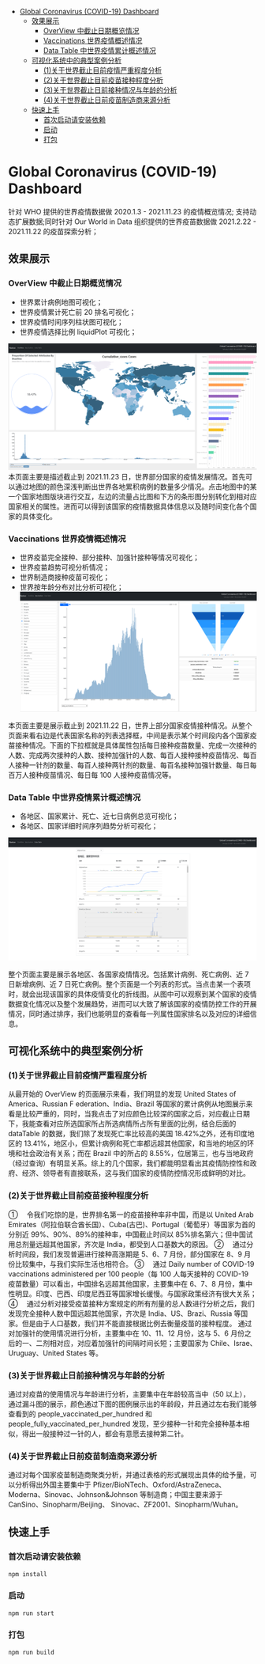 <!-- @import "[TOC]" {cmd="toc" depthFrom=1 depthTo=6 orderedList=false} -->

<!-- code_chunk_output -->

- [Global Coronavirus (COVID-19) Dashboard](#global-coronavirus-covid-19-dashboard)
  - [效果展示](#效果展示)
    - [OverView 中截止日期概览情况](#overview-中截止日期概览情况)
    - [Vaccinations 世界疫情概述情况](#vaccinations-世界疫情概述情况)
    - [Data Table 中世界疫情累计概述情况](#data-table-中世界疫情累计概述情况)
  - [可视化系统中的典型案例分析](#可视化系统中的典型案例分析)
    - [(1)关于世界截止目前疫情严重程度分析](#1关于世界截止目前疫情严重程度分析)
    - [(2)关于世界截止目前疫苗接种程度分析](#2关于世界截止目前疫苗接种程度分析)
    - [(3)关于世界截止日前接种情况与年龄的分析](#3关于世界截止日前接种情况与年龄的分析)
    - [(4)关于世界截止日前疫苗制造商来源分析](#4关于世界截止日前疫苗制造商来源分析)
  - [快速上手](#快速上手)
    - [首次启动请安装依赖](#首次启动请安装依赖)
    - [启动](#启动)
    - [打包](#打包)

<!-- /code_chunk_output -->

# Global Coronavirus (COVID-19) Dashboard

针对 WHO 提供的世界疫情数据做 2020.1.3 - 2021.11.23 的疫情概览情况; 支持动态扩展数据;同时针对 Our World in Data 组织提供的世界疫苗数据做 2021.2.22 - 2021.11.22 的疫苗探索分析；

## 效果展示

### OverView 中截止日期概览情况

- 世界累计病例地图可视化；
- 世界疫情累计死亡前 20 排名可视化；
- 世界疫情时间序列柱状图可视化；
- 世界疫情选择比例 liquidPlot 可视化；

![OverView展示](./src/pic/1.png)
本页面主要是描述截止到 2021.11.23 日，世界部分国家的疫情发展情况。首先可以通过地图的颜色深浅判断出世界各地累积病例的数量多少情况。点击地图中的某一个国家地图版块进行交互，左边的流量占比图和下方的条形图分别转化到相对应国家相关的属性。进而可以得到该国家的疫情数据具体信息以及随时间变化各个国家的具体变化。

### Vaccinations 世界疫情概述情况

- 世界疫苗完全接种、部分接种、加强针接种等情况可视化；
- 世界疫苗趋势可视分析情况；
- 世界制造商接种疫苗可视化；
- 世界按年龄分布对比分析可视化；
  ![OverView展示](./src/pic/2.png)

本页面主要是展示截止到 2021.11.22 日，世界上部分国家疫情接种情况。从整个页面来看右边是代表国家名称的列表选择框，中间是表示某个时间段内各个国家疫苗接种情况。下面的下拉框就是具体属性包括每日接种疫苗数量、完成一次接种的人数、完成两次接种的人数、接种加强针的人数、每百人接种接种疫苗情况、每百人接种一针剂的数量、每百人接种两针剂的数量、每百名接种加强针数量、每日每百万人接种疫苗情况、每日每 100 人接种疫苗情况等。

### Data Table 中世界疫情累计概述情况

- 各地区、国家累计、死亡、近七日病例总览可视化；
- 各地区、国家详细时间序列趋势分析可视化；

![OverView展示](./src/pic/3.png)

整个页面主要是展示各地区、各国家疫情情况。包括累计病例、死亡病例、近 7 日新增病例、近 7 日死亡病例。整个页面是一个列表的形式。当点击某一个表项时，就会出现该国家的具体疫情变化的折线图。从图中可以观察到某个国家的疫情数据变化情况以及整个发展趋势，进而可以大致了解该国家的疫情防控工作的开展情况，同时通过排序，我们也能明显的查看每一列属性国家排名以及对应的详细信息。

## 可视化系统中的典型案例分析

### (1)关于世界截止目前疫情严重程度分析

从最开始的 OverView 的页面展示来看，我们明显的发现 United States of America、Russian F ederation、India、Brazil 等国家的累计病例从地图展示来看是比较严重的，同时，当我点击了对应颜色比较深的国家之后，对应截止日期下，我能查看对应所选国家所占所选病情所占所有里面的比例，结合后面的 dataTable 的数据，我们除了发现死亡率比较高的美国 18.42%之外，还有印度地区的 13.41%，地区小，但累计病例和死亡率都远超其他国家，和当地的地区的环境和社会政治有关系；而在 Brazil 中的所占的 8.55%，位居第三，也与当地政府（经过查询）有明显关系。综上的几个国家，我们都能明显看出其疫情防控性和政府、经济、领导者有直接联系，这与我们国家的疫情防控情况形成鲜明的对比。

### (2)关于世界截止目前疫苗接种程度分析

① 　令我们吃惊的是，世界排名第一的疫苗接种率非中国，而是以 United Arab Emirates（阿拉伯联合酋长国）、Cuba(古巴)、Portugal（葡萄牙）等国家为首的分别近 99%、90%、89%的接种率，中国截止时间以 85%排名第六；但中国试用总剂量远超其他国家，齐次是 India，都受到人口基数大的原因。
② 　通过分析时间段，我们发现普遍进行接种高涨期是 5、6、7 月份，部分国家在 8、9 月份比较集中，与我们实际生活也相符合。
③ 　通过 Daily number of COVID-19 vaccinations administered per 100 people（每 100 人每天接种的 COVID-19 疫苗数量）可以看出，中国排名远超其他国家，主要集中在 6、7、8 月份，集中性明显。印度、巴西、印度尼西亚等国家增长缓慢。与国家政策经济有很大关系；
④ 　通过分析对接受疫苗接种方案规定的所有剂量的总人数进行分析之后，我们发现完全接种人数中国远超其他国家，齐次是 India、US、Brazi、Russia 等国家。但是由于人口基数，我们并不能直接根据比例去衡量疫苗的接种程度。
通过对加强针的使用情况进行分析，主要集中在 10、11、12 月份，这与 5、6 月份之后的一、二剂相对应，对应着加强针的间隔时间长短；主要国家为 Chile、Israe、Uruguay、United States 等。

### (3)关于世界截止日前接种情况与年龄的分析

通过对疫苗的使用情况与年龄进行分析，主要集中在年龄较高当中（50 以上），通过漏斗图的展示，颜色通过下图的图例展示出的年龄段，并且通过左右我们能够查看到的 people_vaccinated_per_hundred 和 people_fully_vaccinated_per_hundred 发现，至少接种一针和完全接种基本相似，得出一般接种过一针的人，都会有意愿去接种第二针。

### (4)关于世界截止日前疫苗制造商来源分析

通过对每个国家疫苗制造商聚类分析，并通过表格的形式展现出具体的给予量，可以分析得出外国主要集中于 Pfizer/BioNTech、Oxford/AstraZeneca、Moderna、Sinovac、Johnson&Johnson 等制造商；中国主要来源于 CanSino、Sinopharm/Beijing、 Sinovac、ZF2001、Sinopharm/Wuhan。

## 快速上手

### 首次启动请安装依赖

```
npm install
```

### 启动

```
npm run start
```

### 打包

```
npm run build
```
